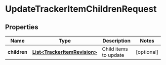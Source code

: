 

# UpdateTrackerItemChildrenRequest

## Properties

Name | Type | Description | Notes
------------ | ------------- | ------------- | -------------
**children** | [**List&lt;TrackerItemRevision&gt;**](TrackerItemRevision.md) | Child items to update |  [optional]



